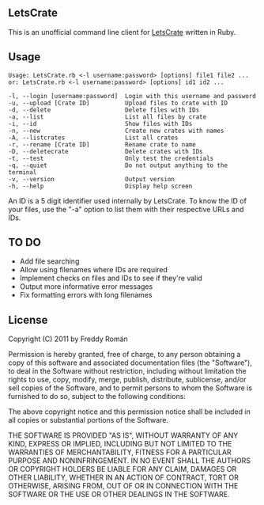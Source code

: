 LetsCrate
---------

This is an unofficial command line client for [LetsCrate][] written in Ruby.

[LetsCrate]: http://letscrate.com

Usage
-----

    Usage: LetsCrate.rb <-l username:password> [options] file1 file2 ...
    or: LetsCrate.rb <-l username:password> [options] id1 id2 ...

    -l, --login [username:password]  Login with this username and password
    -u, --upload [Crate ID]          Upload files to crate with ID
    -d, --delete                     Delete files with IDs
    -a, --list                       List all files by crate
    -i, --id                         Show files with IDs
    -n, --new                        Create new crates with names
    -A, --listcrates                 List all crates
    -r, --rename [Crate ID]          Rename crate to name
    -D, --deletecrate                Delete crates with IDs
    -t, --test                       Only test the credentials
    -q, --quiet                      Do not output anything to the terminal
    -v, --version                    Output version
    -h, --help                       Display help screen

An ID is a 5 digit identifier used internally by LetsCrate.
To know the ID of your files, use the "-a" option to list them with their
respective URLs and IDs.

TO DO
-----

* Add file searching
* Allow using filenames where IDs are required
* Implement checks on files and IDs to see if they're valid
* Output more informative error messages
* Fix formatting errors with long filenames

License
-------

Copyright (C) 2011 by Freddy Román

Permission is hereby granted, free of charge, to any person obtaining a copy
of this software and associated documentation files (the "Software"), to deal
in the Software without restriction, including without limitation the rights
to use, copy, modify, merge, publish, distribute, sublicense, and/or sell
copies of the Software, and to permit persons to whom the Software is
furnished to do so, subject to the following conditions:

The above copyright notice and this permission notice shall be included in
all copies or substantial portions of the Software.

THE SOFTWARE IS PROVIDED "AS IS", WITHOUT WARRANTY OF ANY KIND, EXPRESS OR
IMPLIED, INCLUDING BUT NOT LIMITED TO THE WARRANTIES OF MERCHANTABILITY,
FITNESS FOR A PARTICULAR PURPOSE AND NONINFRINGEMENT. IN NO EVENT SHALL THE
AUTHORS OR COPYRIGHT HOLDERS BE LIABLE FOR ANY CLAIM, DAMAGES OR OTHER
LIABILITY, WHETHER IN AN ACTION OF CONTRACT, TORT OR OTHERWISE, ARISING FROM,
OUT OF OR IN CONNECTION WITH THE SOFTWARE OR THE USE OR OTHER DEALINGS IN
THE SOFTWARE.